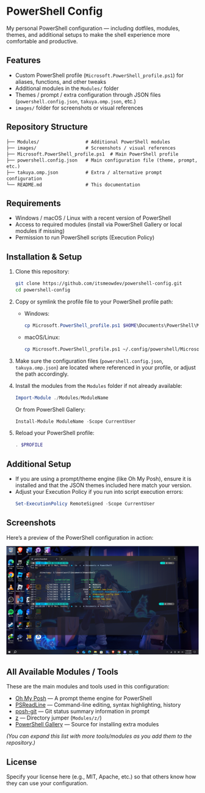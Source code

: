# PowerShell Config

My personal PowerShell configuration — including dotfiles, modules, themes, and additional setups to make the shell experience more comfortable and productive.

## Features

- Custom PowerShell profile (`Microsoft.PowerShell_profile.ps1`) for aliases, functions, and other tweaks  
- Additional modules in the `Modules/` folder  
- Themes / prompt / extra configuration through JSON files (`powershell.config.json`, `takuya.omp.json`, etc.)  
- `images/` folder for screenshots or visual references  

## Repository Structure

```
├── Modules/                 # Additional PowerShell modules
├── images/                  # Screenshots / visual references
├── Microsoft.PowerShell_profile.ps1  # Main PowerShell profile
├── powershell.config.json   # Main configuration file (theme, prompt, etc.)
├── takuya.omp.json          # Extra / alternative prompt configuration
└── README.md                # This documentation
```

## Requirements

- Windows / macOS / Linux with a recent version of PowerShell  
- Access to required modules (install via PowerShell Gallery or local modules if missing)  
- Permission to run PowerShell scripts (Execution Policy)  

## Installation & Setup

1. Clone this repository:
   ```bash
   git clone https://github.com/itsmeowdev/powershell-config.git
   cd powershell-config
   ```

2. Copy or symlink the profile file to your PowerShell profile path:
   - Windows:
     ```powershell
     cp Microsoft.PowerShell_profile.ps1 $HOME\Documents\PowerShell\Microsoft.PowerShell_profile.ps1
     ```
   - macOS/Linux:
     ```bash
     cp Microsoft.PowerShell_profile.ps1 ~/.config/powershell/Microsoft.PowerShell_profile.ps1
     ```

3. Make sure the configuration files (`powershell.config.json`, `takuya.omp.json`) are located where referenced in your profile, or adjust the path accordingly.

4. Install the modules from the `Modules` folder if not already available:
   ```powershell
   Import-Module ./Modules/ModuleName
   ```
   Or from PowerShell Gallery:
   ```powershell
   Install-Module ModuleName -Scope CurrentUser
   ```

5. Reload your PowerShell profile:
   ```powershell
   . $PROFILE
   ```

## Additional Setup

- If you are using a prompt/theme engine (like Oh My Posh), ensure it is installed and that the JSON themes included here match your version.  
- Adjust your Execution Policy if you run into script execution errors:
  ```powershell
  Set-ExecutionPolicy RemoteSigned -Scope CurrentUser
  ```

## Screenshots

Here’s a preview of the PowerShell configuration in action:

![PowerShell Preview](./images/powershell.png)

## All Available Modules / Tools

These are the main modules and tools used in this configuration:

- [Oh My Posh](https://ohmyposh.dev) — A prompt theme engine for PowerShell  
- [PSReadLine](https://github.com/PowerShell/PSReadLine) — Command-line editing, syntax highlighting, history  
- [posh-git](https://github.com/dahlbyk/posh-git) — Git status summary information in prompt  
- [z](https://github.com/agkozak/zsh-z) — Directory jumper (`Modules/z/`)  
- [PowerShell Gallery](https://www.powershellgallery.com/) — Source for installing extra modules  

*(You can expand this list with more tools/modules as you add them to the repository.)*  

## License

Specify your license here (e.g., MIT, Apache, etc.) so that others know how they can use your configuration.
